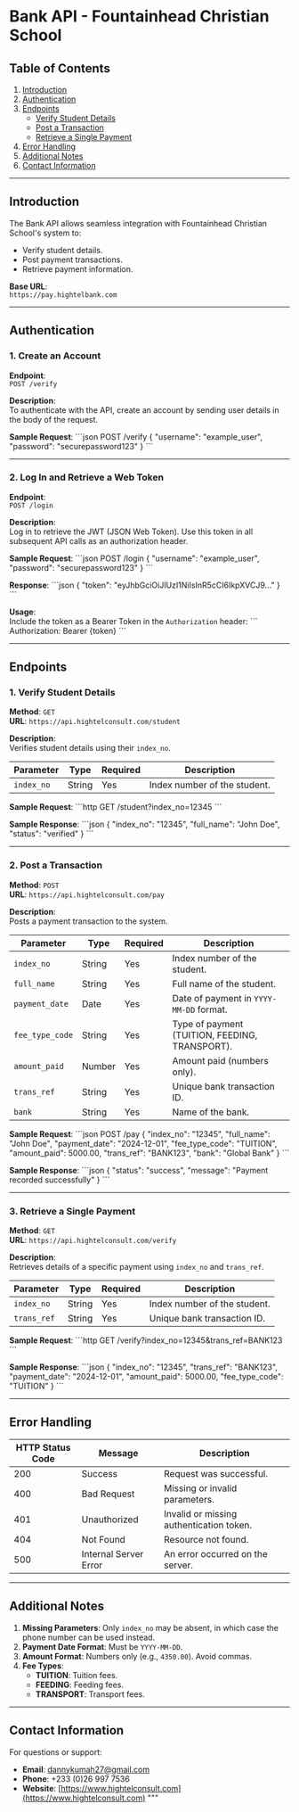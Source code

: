 # **Bank API - Fountainhead Christian School**

## **Table of Contents**
1. [Introduction](#introduction)
2. [Authentication](#authentication)
3. [Endpoints](#endpoints)
   - [Verify Student Details](#verify-student-details)
   - [Post a Transaction](#post-a-transaction)
   - [Retrieve a Single Payment](#retrieve-a-single-payment)
4. [Error Handling](#error-handling)
5. [Additional Notes](#additional-notes)
6. [Contact Information](#contact-information)

---

## **Introduction**
The Bank API allows seamless integration with Fountainhead Christian School's system to:
- Verify student details.
- Post payment transactions.
- Retrieve payment information.

**Base URL**:  
`https://pay.hightelbank.com`

---

## **Authentication**

### **1. Create an Account**
**Endpoint**:  
`POST /verify`

**Description**:  
To authenticate with the API, create an account by sending user details in the body of the request.

**Sample Request**:
\`\`\`json
POST /verify
{
  "username": "example_user",
  "password": "securepassword123"
}
\`\`\`

---

### **2. Log In and Retrieve a Web Token**
**Endpoint**:  
`POST /login`

**Description**:  
Log in to retrieve the JWT (JSON Web Token). Use this token in all subsequent API calls as an authorization header.

**Sample Request**:
\`\`\`json
POST /login
{
  "username": "example_user",
  "password": "securepassword123"
}
\`\`\`

**Response**:
\`\`\`json
{
  "token": "eyJhbGciOiJIUzI1NiIsInR5cCI6IkpXVCJ9..."
}
\`\`\`

**Usage**:  
Include the token as a Bearer Token in the `Authorization` header:
\`\`\`
Authorization: Bearer {token}
\`\`\`

---

## **Endpoints**

### **1. Verify Student Details**
**Method**: `GET`  
**URL**: `https://api.hightelconsult.com/student`

**Description**:  
Verifies student details using their `index_no`.

| Parameter   | Type   | Required | Description                   |
|-------------|--------|----------|-------------------------------|
| `index_no`  | String | Yes      | Index number of the student.  |

**Sample Request**:
\`\`\`http
GET /student?index_no=12345
\`\`\`

**Sample Response**:
\`\`\`json
{
  "index_no": "12345",
  "full_name": "John Doe",
  "status": "verified"
}
\`\`\`

---

### **2. Post a Transaction**
**Method**: `POST`  
**URL**: `https://api.hightelconsult.com/pay`

**Description**:  
Posts a payment transaction to the system.

| Parameter       | Type   | Required | Description                                 |
|------------------|--------|----------|---------------------------------------------|
| `index_no`       | String | Yes      | Index number of the student.               |
| `full_name`      | String | Yes      | Full name of the student.                  |
| `payment_date`   | Date   | Yes      | Date of payment in `YYYY-MM-DD` format.    |
| `fee_type_code`  | String | Yes      | Type of payment (TUITION, FEEDING, TRANSPORT). |
| `amount_paid`    | Number | Yes      | Amount paid (numbers only).                |
| `trans_ref`      | String | Yes      | Unique bank transaction ID.                |
| `bank`           | String | Yes      | Name of the bank.                          |

**Sample Request**:
\`\`\`json
POST /pay
{
  "index_no": "12345",
  "full_name": "John Doe",
  "payment_date": "2024-12-01",
  "fee_type_code": "TUITION",
  "amount_paid": 5000.00,
  "trans_ref": "BANK123",
  "bank": "Global Bank"
}
\`\`\`

**Sample Response**:
\`\`\`json
{
  "status": "success",
  "message": "Payment recorded successfully"
}
\`\`\`

---

### **3. Retrieve a Single Payment**
**Method**: `GET`  
**URL**: `https://api.hightelconsult.com/verify`

**Description**:  
Retrieves details of a specific payment using `index_no` and `trans_ref`.

| Parameter   | Type   | Required | Description                           |
|-------------|--------|----------|---------------------------------------|
| `index_no`  | String | Yes      | Index number of the student.          |
| `trans_ref` | String | Yes      | Unique bank transaction ID.           |

**Sample Request**:
\`\`\`http
GET /verify?index_no=12345&trans_ref=BANK123
\`\`\`

**Sample Response**:
\`\`\`json
{
  "index_no": "12345",
  "trans_ref": "BANK123",
  "payment_date": "2024-12-01",
  "amount_paid": 5000.00,
  "fee_type_code": "TUITION"
}
\`\`\`

---

## **Error Handling**
| HTTP Status Code | Message              | Description                            |
|-------------------|----------------------|----------------------------------------|
| 200               | Success             | Request was successful.                |
| 400               | Bad Request         | Missing or invalid parameters.         |
| 401               | Unauthorized        | Invalid or missing authentication token. |
| 404               | Not Found           | Resource not found.                    |
| 500               | Internal Server Error | An error occurred on the server.      |

---

## **Additional Notes**
1. **Missing Parameters**: Only `index_no` may be absent, in which case the phone number can be used instead.
2. **Payment Date Format**: Must be `YYYY-MM-DD`.
3. **Amount Format**: Numbers only (e.g., `4350.00`). Avoid commas.
4. **Fee Types**:  
   - **TUITION**: Tuition fees.  
   - **FEEDING**: Feeding fees.  
   - **TRANSPORT**: Transport fees.

---

## **Contact Information**
For questions or support:
- **Email**: dannykumah27@gmail.com
- **Phone**: +233 (0)26 997 7536
- **Website**: [https://www.hightelconsult.com](https://www.hightelconsult.com)
"""

